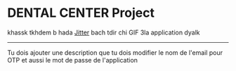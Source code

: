 # DENTAL CENTER Project

khassk tkhdem b hada [Jitter](https://jitter.video/templates/) bach tdir chi GIF 3la application dyalk

---

Tu dois ajouter une description que tu dois modifier le nom de l'email pour OTP et aussi le mot de passe de l'application